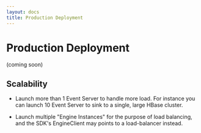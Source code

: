 ```yaml
---
layout: docs
title: Production Deployment
---
```


# Production Deployment
(coming soon)

## Scalability 

* Launch more than 1 Event Server to handle more load. For instance you can launch 10 Event Server to sink to a single, large HBase cluster.

* Launch multiple "Engine Instances" for the purpose of load balancing, and the SDK's EngineClient may points to a load-balancer instead.